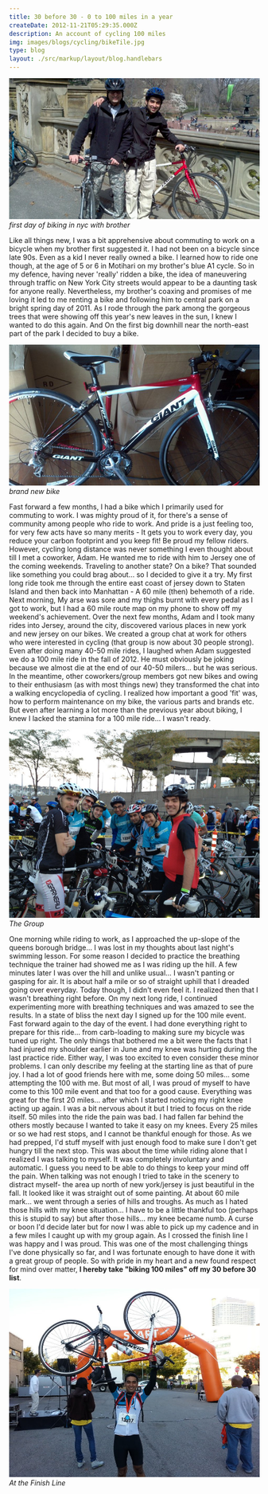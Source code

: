 ```yaml
---
title: 30 before 30 - 0 to 100 miles in a year
createDate: 2012-11-21T05:29:35.000Z
description: An account of cycling 100 miles
img: images/blogs/cycling/bikeTile.jpg
type: blog
layout: ./src/markup/layout/blog.handlebars
---
```


![My Brother and I with our rented bikes](../../images/blogs/cycling/bikeBro.jpg)
*first day of biking in nyc with brother*

Like all things new, I was a bit apprehensive about commuting to work on a bicycle when my brother first suggested it. I had not been on a bicycle since late 90s. Even as a kid I never really owned a bike. I learned how to ride one though, at the age of 5 or 6 in Motihari on my brother's blue A1 cycle. So in my defence, having never 'really' ridden a bike, the idea of maneuvering through traffic on New York City streets would appear to be a daunting task for anyone really. Nevertheless, my brother's coaxing and promises of me loving it led to me renting a bike and following him to central park on a bright spring day of 2011. As I rode through the park among the gorgeous trees that were showing off this year's new leaves in the sun, I knew I wanted to do this again. And On the first big downhill near the north-east part of the park I decided to buy a bike.

![My very first bicycle](../../images/blogs/cycling/bike2.jpg)
*brand new bike*

Fast forward a few months, I had a bike which I primarily used for commuting to work. I was mighty proud of it, for there's a sense of community among people who ride to work. And pride is a just feeling too, for very few acts have so many merits - It gets  you to work every day, you reduce your carbon footprint and you keep fit! Be proud my fellow riders. However, cycling long distance was never something I even thought about till I met a coworker, Adam. He wanted me to ride with him to Jersey one of the coming weekends. Traveling to another state? On a bike? That sounded like something you could brag about… so I decided to give it a try. My first long ride took me through the entire east coast of jersey down to Staten Island and then back into Manhattan - A 60 mile (then) behemoth of a ride. Next morning, My arse was sore and my thighs burnt with every pedal as I got to work, but I had a 60 mile route map on my phone to show off my weekend's achievement. 
Over the next few months, Adam and I took many rides into Jersey, around the city, discovered various places in new york and new jersey on our bikes. We created a group chat at work for others who were interested in cycling (that group is now about 30 people strong). Even after doing many 40-50 mile rides, I laughed when Adam suggested we do a 100 mile ride in the fall of 2012. He must obviously be joking because we almost die at the end of our 40-50 milers… but he was serious. In the meantime, other coworkers/group members got new bikes and owing to their enthusiasm (as with most things new) they transformed the chat into a walking encyclopedia of cycling. I realized how important a good 'fit' was, how to perform maintenance on my bike, the various parts and brands etc. But even after learning a lot more than the previous year about biking, I knew I lacked the stamina for a 100 mile ride… I wasn't ready. 

![The Group for 100](../../images/blogs/cycling/group.jpg)
*The Group*

One morning while riding to work, as I approached the up-slope of the queens borough bridge… I was lost in my thoughts about last night's swimming lesson. For some reason I decided to practice the breathing technique the trainer had showed me as I was riding up the hill. A few minutes later I was over the hill and unlike usual… I wasn't panting or gasping for air. It is about half a mile or so of straight uphill that I dreaded going over everyday. Today though, I didn't even feel it. I realized then that I wasn't breathing right before. On my next long ride, I continued experimenting more with breathing techniques and was amazed to see the results. In a state of bliss the next day I signed up for the 100 mile event.
Fast forward again to the day of the event. I had done everything right to prepare for this ride… from carb-loading to making sure my bicycle was tuned up right. The only things that bothered me a bit were the facts that I had injured my shoulder earlier in June and my knee was hurting during the last practice ride. Either way, I was too excited to even consider these minor problems. I can only describe my feeling at the starting line as that of pure joy. I had a lot of good friends here with me, some doing 50 miles… some attempting the 100 with me. But most of all, I was proud of myself to have come to this 100 mile event and that too for a good cause. Everything was great for the first 20 miles… after which I started noticing my right knee acting up again. I was a bit nervous about it but I tried to focus on the ride itself. 50 miles into the ride the pain was bad. I had fallen far behind the others mostly because I wanted to take it easy on my knees. Every 25 miles or so we had rest stops, and I cannot be thankful enough for those. As we had prepped, I'd stuff myself with just enough food to make sure I don't get hungry till the next stop. This was about the time while riding alone that I realized I was talking to myself. It was completely involuntary and automatic. I guess you need to be able to do things to keep your mind off the pain. When talking was not enough I tried to take in the scenery to distract myself- the area up north of new york/jersey is just beautiful in the fall. It looked like it was straight out of some painting. At about 60 mile mark… we went through a series of hills and troughs. As much as I hated those hills with my knee situation… I have to be a little thankful too (perhaps this is stupid to say) but after those hills… my knee became numb. A curse or boon I'd decide later but for now I was able to pick up my cadence and in a few miles I caught up with my group again. 
As I crossed the finish line I was happy and I was proud. This was one of the most challenging things I've done physically so far, and I was fortunate enough to have done it with a great group of people. So with pride in my heart and a new found respect for mind over matter, **I hereby take "biking 100 miles" off my 30 before 30 list**.

![My Finishers photo](../../images/blogs/cycling/22496_541196291420_1125156471_n.jpg)
*At the Finish Line*
